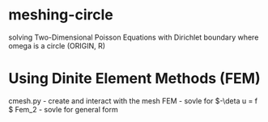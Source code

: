 # meshing-circle
solving Two-Dimensional Poisson Equations with Dirichlet boundary where omega is a circle (ORIGIN, R)
# Using Dinite Element Methods (FEM)
cmesh.py - create and interact with the mesh
FEM - sovle for $-\deta u = f $
Fem_2 - sovle for general form
